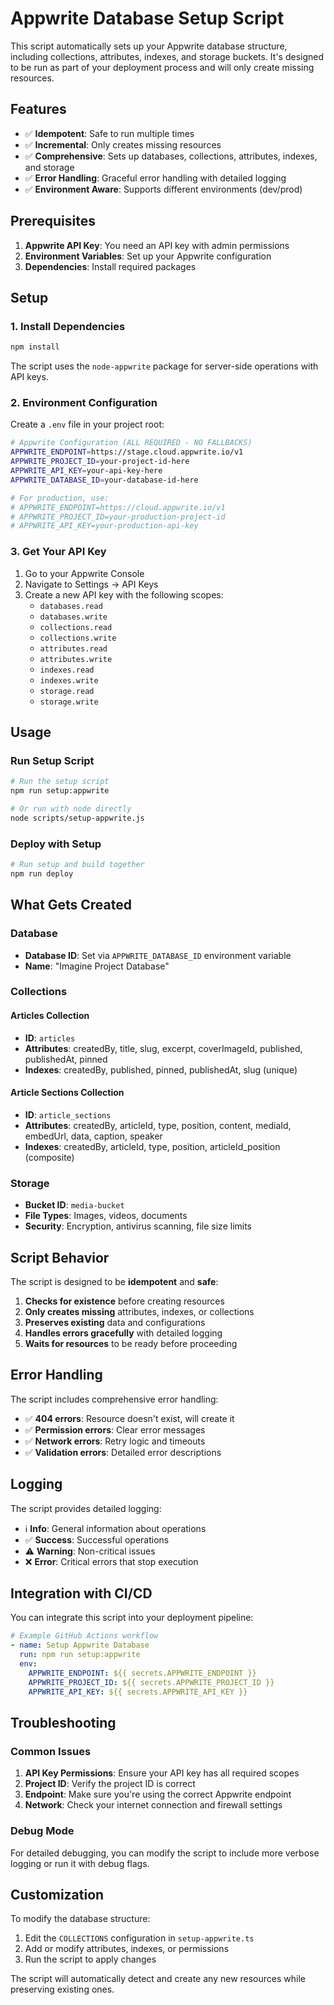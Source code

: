 # Appwrite Database Setup Script

This script automatically sets up your Appwrite database structure, including collections, attributes, indexes, and storage buckets. It's designed to be run as part of your deployment process and will only create missing resources.

## Features

- ✅ **Idempotent**: Safe to run multiple times
- ✅ **Incremental**: Only creates missing resources
- ✅ **Comprehensive**: Sets up databases, collections, attributes, indexes, and storage
- ✅ **Error Handling**: Graceful error handling with detailed logging
- ✅ **Environment Aware**: Supports different environments (dev/prod)

## Prerequisites

1. **Appwrite API Key**: You need an API key with admin permissions
2. **Environment Variables**: Set up your Appwrite configuration
3. **Dependencies**: Install required packages

## Setup

### 1. Install Dependencies

```bash
npm install
```

The script uses the `node-appwrite` package for server-side operations with API keys.

### 2. Environment Configuration

Create a `.env` file in your project root:

```bash
# Appwrite Configuration (ALL REQUIRED - NO FALLBACKS)
APPWRITE_ENDPOINT=https://stage.cloud.appwrite.io/v1
APPWRITE_PROJECT_ID=your-project-id-here
APPWRITE_API_KEY=your-api-key-here
APPWRITE_DATABASE_ID=your-database-id-here

# For production, use:
# APPWRITE_ENDPOINT=https://cloud.appwrite.io/v1
# APPWRITE_PROJECT_ID=your-production-project-id
# APPWRITE_API_KEY=your-production-api-key
```

### 3. Get Your API Key

1. Go to your Appwrite Console
2. Navigate to Settings → API Keys
3. Create a new API key with the following scopes:
   - `databases.read`
   - `databases.write`
   - `collections.read`
   - `collections.write`
   - `attributes.read`
   - `attributes.write`
   - `indexes.read`
   - `indexes.write`
   - `storage.read`
   - `storage.write`

## Usage

### Run Setup Script

```bash
# Run the setup script
npm run setup:appwrite

# Or run with node directly
node scripts/setup-appwrite.js
```

### Deploy with Setup

```bash
# Run setup and build together
npm run deploy
```

## What Gets Created

### Database
- **Database ID**: Set via `APPWRITE_DATABASE_ID` environment variable
- **Name**: "Imagine Project Database"

### Collections

#### Articles Collection
- **ID**: `articles`
- **Attributes**: createdBy, title, slug, excerpt, coverImageId, published, publishedAt, pinned
- **Indexes**: createdBy, published, pinned, publishedAt, slug (unique)

#### Article Sections Collection
- **ID**: `article_sections`
- **Attributes**: createdBy, articleId, type, position, content, mediaId, embedUrl, data, caption, speaker
- **Indexes**: createdBy, articleId, type, position, articleId_position (composite)

### Storage
- **Bucket ID**: `media-bucket`
- **File Types**: Images, videos, documents
- **Security**: Encryption, antivirus scanning, file size limits

## Script Behavior

The script is designed to be **idempotent** and **safe**:

1. **Checks for existence** before creating resources
2. **Only creates missing** attributes, indexes, or collections
3. **Preserves existing** data and configurations
4. **Handles errors gracefully** with detailed logging
5. **Waits for resources** to be ready before proceeding

## Error Handling

The script includes comprehensive error handling:

- ✅ **404 errors**: Resource doesn't exist, will create it
- ✅ **Permission errors**: Clear error messages
- ✅ **Network errors**: Retry logic and timeouts
- ✅ **Validation errors**: Detailed error descriptions

## Logging

The script provides detailed logging:

- ℹ️ **Info**: General information about operations
- ✅ **Success**: Successful operations
- ⚠️ **Warning**: Non-critical issues
- ❌ **Error**: Critical errors that stop execution

## Integration with CI/CD

You can integrate this script into your deployment pipeline:

```yaml
# Example GitHub Actions workflow
- name: Setup Appwrite Database
  run: npm run setup:appwrite
  env:
    APPWRITE_ENDPOINT: ${{ secrets.APPWRITE_ENDPOINT }}
    APPWRITE_PROJECT_ID: ${{ secrets.APPWRITE_PROJECT_ID }}
    APPWRITE_API_KEY: ${{ secrets.APPWRITE_API_KEY }}
```

## Troubleshooting

### Common Issues

1. **API Key Permissions**: Ensure your API key has all required scopes
2. **Project ID**: Verify the project ID is correct
3. **Endpoint**: Make sure you're using the correct Appwrite endpoint
4. **Network**: Check your internet connection and firewall settings

### Debug Mode

For detailed debugging, you can modify the script to include more verbose logging or run it with debug flags.

## Customization

To modify the database structure:

1. Edit the `COLLECTIONS` configuration in `setup-appwrite.ts`
2. Add or modify attributes, indexes, or permissions
3. Run the script to apply changes

The script will automatically detect and create any new resources while preserving existing ones.
